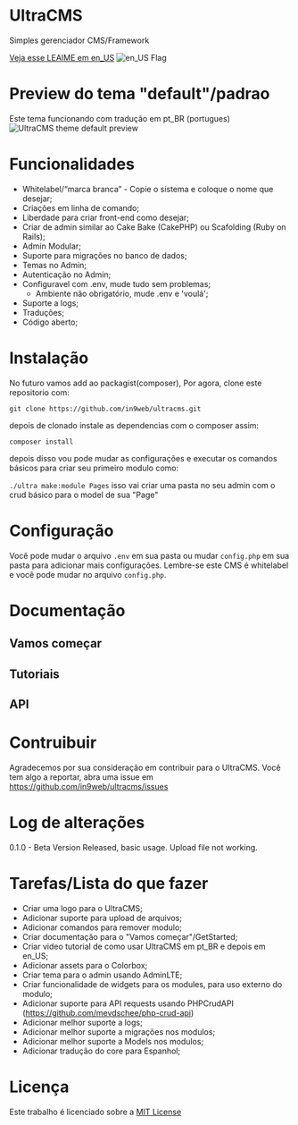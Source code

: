 # UltraCMS

Simples gerenciador CMS/Framework

[Veja esse LEAIME em en_US](https://github.com/in9web/ultracms/blob/master/README.md) ![en_US Flag](http://findicons.com/files/icons/282/flags/16/united_states_of_america.png)

# Preview do tema "default"/padrao
Este tema funcionando com tradução em pt_BR (portugues)
![UltraCMS theme default preview](https://i.imgur.com/PtUxHxk.jpg)

# Funcionalidades

- Whitelabel/“marca branca” - Copie o sistema e coloque o nome que desejar;
- Criações em linha de comando;
- Liberdade para criar front-end como desejar;
- Criar de admin similar ao Cake Bake (CakePHP) ou Scafolding (Ruby on Rails);
- Admin Modular;
- Suporte para migrações no banco de dados;
- Temas no Admin;
- Autenticação no Admin;
- Configuravel com .env, mude tudo sem problemas;
  - Ambiente não obrigatório, mude .env e 'voulá';
- Suporte a logs;
- Traduções;
- Código aberto;

# Instalação

No futuro vamos add ao packagist(composer), Por agora, clone este repositorio com:

```git clone https://github.com/in9web/ultracms.git```

depois de clonado instale as dependencias com o composer assim:

```composer install```

depois disso vou pode mudar as configurações e executar os comandos básicos para criar seu primeiro modulo como:

```./ultra make:module Pages``` isso vai criar uma pasta no seu admin com o crud básico para o model de sua "Page"

# Configuração

Você pode mudar o arquivo ```.env``` em sua pasta ou mudar ```config.php``` em sua pasta para adicionar mais configurações.
Lembre-se este CMS é whitelabel e você pode mudar no arquivo ```config.php```.

# Documentação

## Vamos começar

## Tutoriais

## API

# Contruibuir

Agradecemos por sua consideração em contribuir para o UltraCMS.
Você tem algo a reportar, abra uma issue em https://github.com/in9web/ultracms/issues

# Log de alterações

0.1.0 - Beta Version Released, basic usage. Upload file not working.

# Tarefas/Lista do que fazer

- Criar uma logo para o UltraCMS;
- Adicionar suporte para upload de arquivos;
- Adicionar comandos para remover modulo;
- Criar documentação para o "Vamos começar"/GetStarted;
- Criar video tutorial de como usar UltraCMS em pt_BR e depois em en_US;
- Adicionar assets para o Colorbox;
- Criar tema para o admin usando AdminLTE;
- Criar funcionalidade de widgets para os modules, para uso externo do modulo;
- Adicionar suporte para API requests usando PHPCrudAPI (https://github.com/mevdschee/php-crud-api)
- Adicionar melhor suporte a logs;
- Adicionar melhor suporte a migrações nos modulos;
- Adicionar melhor suporte a Models nos modulos;
- Adicionar tradução do core para Espanhol;

# Licença

Este trabalho é licenciado sobre a [MIT License](https://github.com/in9web/ultracms/blob/master/LICENSE)

